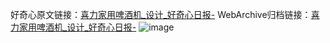 好奇心原文链接：[喜力家用啤酒机_设计_好奇心日报-](https://www.qdaily.com/articles/2729.html)
WebArchive归档链接：[喜力家用啤酒机_设计_好奇心日报-](http://web.archive.org/web/20190623151336/https://www.qdaily.com/articles/2729.html)
![image](http://ww3.sinaimg.cn/large/007d5XDply1g3v6f5s7nxj30u02tc4ay)